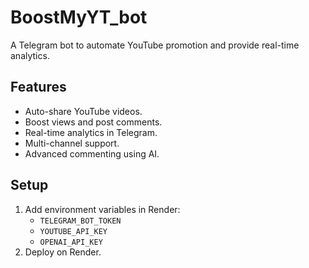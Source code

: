 # BoostMyYT_bot

A Telegram bot to automate YouTube promotion and provide real-time analytics.

## Features
- Auto-share YouTube videos.
- Boost views and post comments.
- Real-time analytics in Telegram.
- Multi-channel support.
- Advanced commenting using AI.

## Setup
1. Add environment variables in Render:
   - `TELEGRAM_BOT_TOKEN`
   - `YOUTUBE_API_KEY`
   - `OPENAI_API_KEY`
2. Deploy on Render.
